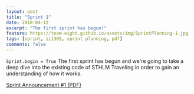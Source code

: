 ```yaml
---
layout: post
title: "Sprint 1"
date: 2018-04-12
excerpt: "The first sprint has begun!"
feature: https://team-eight.github.io/assets/img/SprintPlanning-1.jpg
tags: [sprint, ii1305, sprint planning, pdf]
comments: false
---
```


`Sprint.begin = True`
The first sprint has begun and we're going to take a deep dive into the existing code
of STHLM Traveling in order to gain an understanding of how it works.

[Sprint Announcement #1 (PDF)](https://team-eight.github.io/assets/pdf/SprintAnnouncement-1.pdf)
